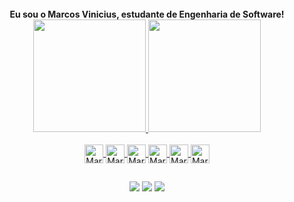 <div align ="center" style="display: inline_block"><br>
  <b>Eu sou o Marcos Vinicius, estudante de Engenharia de Software!</b>
</div>

<div align="center">
  <a href="https://github.com/Marcola20">
  <img height="180em" src="https://github-readme-stats.vercel.app/api?username=Marcola20&show_icons=true&theme=chartreuse-dark&include_all_commits=true&count_private=true"/>
  <img height="180em" src="https://github-readme-stats.vercel.app/api/top-langs/?username=Marcola20&layout=compact&langs_count=7&theme=chartreuse-dark"/>
</div>
  
<div align ="center" style="display: inline_block"><br>
  <img align="center" alt="Marcos-Py" height="30" src="https://img.shields.io/badge/Python-3776AB?style=for-the-badge&logo=python&logoColor=white">
  <img align="center" alt="Marcos-Java" height="30" src="https://img.shields.io/badge/Java-ED8B00?style=for-the-badge&logo=java&logoColor=white">
  <img align="center" alt="Marcos-Js" height="30" src="https://img.shields.io/badge/JavaScript-323330?style=for-the-badge&logo=javascript&logoColor=F7DF1E">
  <img align="center" alt="Marcos-HTML" height="30" src="https://img.shields.io/badge/HTML5-E34F26?style=for-the-badge&logo=html5&logoColor=white">
  <img align="center" alt="Marcos-CSS" height="30" src="https://img.shields.io/badge/CSS3-1572B6?style=for-the-badge&logo=css3&logoColor=white">
  <img align="center" alt="Marcos-Sql" height="30" src="https://img.shields.io/badge/MySQL-00000F?style=for-the-badge&logo=mysql&logoColor=white">
</div>

##
  
<div align="center"> 
  <a href="https://www.instagram.com/20marcola/" target="_blank"><img src="https://img.shields.io/badge/-Instagram-%23E4405F?style=for-the-badge&logo=instagram&logoColor=white" target="_blank"></a>
  <a href = "sbmarcos777@gmail.com"><img src="https://img.shields.io/badge/-Gmail-%23333?style=for-the-badge&logo=gmail&logoColor=white" target="_blank"></a>
  <a href="https://www.linkedin.com/in/marcosv20/" target="_blank"><img src="https://img.shields.io/badge/-LinkedIn-%230077B5?style=for-the-badge&logo=linkedin&logoColor=white" target="_blank"></a> 

